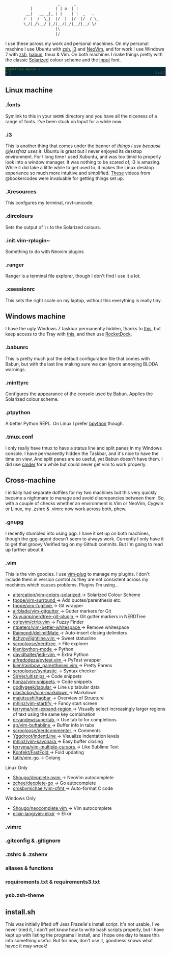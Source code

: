 ```
                       _      _
           |          | | o  | |
         __|   __ _|_ | |    | |  _   ,
        /  |  /  \_|  |/  |  |/  |/  / \_
        \_/|_/\__/ |_/|__/|_/|__/|__/ \/
                      |\
                      |/
```

I use these across my work and personal machines. On my personal machine I use
Ubuntu with [zsh](http://ohmyz.sh/), [i3](http://i3wm.org/) and [NeoVim](https://neovim.io/), and for
work I use Windows 7 with [zsh](http://ohmyz.sh/), [babun](https://babun.github.io/), tmux & Vim.
On both machines I make things pretty with the classic [Solarized](http://ethanschoonover.com/solarized) colour scheme
and the [Input](http://input.fontbureau.com/) font.

![Prompt](images/prompt.png "Prompt")

## Linux machine

### .fonts

Symlink to this in your `$HOME` directory and you have all the niceness of a
range of fonts. I've been stuck on Input for a while now.

### .i3

This is another thing that comes under the banner of *things I use because
@jessfraz uses it*. Ubuntu is great but I never enjoyed its desktop
environment. For I long time I used Xubuntu, and was too timid to properly look
into a window manager. It was nothing to be scared of, i3 is amazing. While
it did take a little while to get used to, it makes the Linux desktop experience
so much more intuitive and simplified. [These](https://www.youtube.com/watch?v=j1I63wGcvU4&list=PL5ze0DjYv5DbCv9vNEzFmP6sU7ZmkGzcf)
videos from @bookercodes were invaluable for getting things set up.

### .Xresources

This confgures my terminal, rxvt-unicode.

### .dircolours

Sets the output of `ls` to the Solarized colours.

### .init.vim-rplugin~

Something to do with Neovim plugins

### .ranger

Ranger is a terminal file explorer, though I don't find I use it a lot.

### .xsessionrc

This sets the right scale on my laptop, without this everything is really tiny.


## Windows machine

I have the ugly Windows 7 taskbar permanently hidden, thanks to
[this](http://rocketdock.com/addon/misc/3425), but keep access to the Tray with
[this](http://rocketdock.com/addon/docklets/35659), and then use
[RocketDock](http://rocketdock.com).

### .babunrc

This is pretty much just the default configuration file that comes with Babun,
but with the last line making sure we can ignore annoying BLODA warnings.

### .minttyrc

Configures the appearance of the console used by Babun. Applies the Solarized
colour scheme.

### .ptpython

A better Python REPL. On Linux I prefer [bpython](http://bpython-interpreter.org/) though.

### .tmux.conf

I only really have tmux to have a status line and split panes in my Windows
console. I have permanently hidden the Taskbar, and it's nice to have the time
on view. And split panes are so useful, yet Babun doesn't have them. I did use [cmder](http://cmder.net/)
for a while but could never get vim to work properly.


## Cross-machine

I initially had separate dotfiles for my two machines but this very quickly
became a nightmare to manage and avoid discrepancies between them. So, with a
couple of checks whether an environment is Vim or NeoVim, Cygwin or Linux, my
.zshrc & .vimrc now work across both, phew.

### .gnupg

I recently stumbled into using pgp. I have it set up on both machines, though
the gpg-agent doesn't seem to always work. Currently I only have it to get that
groovy Verified tag on my Github commits. But I'm going to read up further about
it.

### .vim

This is the vim goodies. I use [vim-plug](https://github.com/junegunn/vim-plug)
to manage my plugins. I don't include them in version control as they are not
consistent across my machines which causes problems.
Plugins I'm using...


- [ altercation/vim-colors-solarized ](https://github.com/altercation/vim-colors-solarized) -> Solarized Colour Scheme
- [ tpope/vim-surround ](https://github.com/tpope/vim-surround)                -> Add quotes/parenthesis etc.
- [ tpope/vim-fugitive ](https://github.com/tpope/vim-fugitive)                -> Git wrapper
- [ airblade/vim-gitgutter ](https://github.com/airblade/vim-gitgutter)            -> Gutter markers for Git
- [ Xuyuanp/nerdtree-git-plugin ](https://github.com/Xuyuanp/nerdtree-git-plugin)       -> Git gutter markers in NERDTree
- [ ctrlpvim/ctrlp.vim ](https://github.com/ctrlpvim/ctrlp.vim)                -> Fuzzy Finder
- [ ntpeters/vim-better-whitespace ](https://github.com/ntpeters/vim-better-whitespace)    -> Remove whitespace
- [ Raimondi/delimitMate ](https://github.com/Raimondi/delimitMate)              -> Auto-insert closing delimiters
- [ itchyny/lightline.vim ](https://github.com/itchyny/lightline.vim)             -> Sweet statusline
- [ scrooloose/nerdtree ](https://github.com/scrooloose/nerdtree)               -> File explorer
- [ klen/python-mode ](https://github.com/klen/python-mode)                  -> Python
- [ davidhalter/jedi-vim ](https://github.com/davidhalter/jedi-vim)              -> Extra Python
- [ alfredodeza/pytest.vim ](https://github.com/alfredodeza/pytest.vim)            -> PyTest wrapper
- [ kien/rainbow_parentheses.vim ](https://github.com/kien/rainbow_parentheses.vim)      -> Pretty Parens
- [ scrooloose/syntastic ](https://github.com/scrooloose/syntastic)              -> Syntax checker
- [ SirVer/ultisnips ](https://github.com/sirver/UltiSnips)                  -> Code snippets
- [ honza/vim-snippets ](https://github.com/honza/vim-snippets)                -> Code snippets
- [ godlygeek/tabular ](https://github.com/godlygeek/tabular)                 -> Line up tabular data
- [ plasticboy/vim-markdown ](https://github.com/godlygeek/tabular)           -> Markdown
- [ majutsushi/tagbar ](https://github.com/majutsushi/tagbar)                 -> Overview of Structure
- [ mhinz/vim-startify ](https://github.com/mhinz/vim-startify)                -> Fancy start screen
- [ terryma/vim-expand-region ](https://github.com/terryma/vim-expand-region)         -> Visually select increasingly larger regions of text using the same key combination
- [ ervandew/supertab ](https://github.com/ervandew/supertab)                 -> Use tab to for completions
- [ ap/vim-buftabline ](https://github.com/ap/vim-buftabline)                 -> Buffer info in tabs
- [ scrooloose/nerdcommenter ](https://github.com/scrooloose/nerdcommenter)          -> Comments
- [ Yggdroot/indentLine ](https://github.com/Yggdroot/indentLine)               -> Visualize indentation levels
- [ mhinz/vim-sayonara ](https://github.com/mhinz/vim-sayonara)                -> Easy buffer closing
- [ terryma/vim-multiple-cursors ](https://github.com/terryma/vim-multiple-cursors)      -> Like Sublime Text
- [ Konfekt/FastFold ](https://github.com/Konfekt/FastFold)                  -> Fold updating
- [ fatih/vim-go ](https://github.com/fatih/vim-go)                      -> Golang

Linux Only
- [ Shougo/deoplete.nvim ](https://github.com/Shougo/deoplete.nvim)              -> NeoVim autocomplete
- [ zchee/deoplete-go ](https://github.com/zchee/deoplete-go)                 -> Go autocomplete
- [ crosbymichael/vim-cfmt ](https://github.com/crosbymichael/vim-cfmt)            -> Auto-format C code

Windows Only
- [ Shougo/neocomplete.vim ](https://github.com/Shougo/neocomplete.vim)            -> Vim autocomplete
- [elixir-lang/vim-elixir](https://github.com/elixir-lang/vim-elixir)            -> Elixir

### .vimrc

### .gitconfig & .gitignore

### .zshrc & .zshenv

### aliases & functions

### requirements.txt & requirements3.txt

### ysb.zsh-theme

## install.sh

This was initially lifted off Jess Frazelle's install script. It's not usable,
I've never tried it, I don't yet know how to write bash scripts properly, but I
have kept up with listing the programs I install, and I hope one day to tease
this into something useful. But for now, don't use it, goodness knows what havoc
it may wreak!
